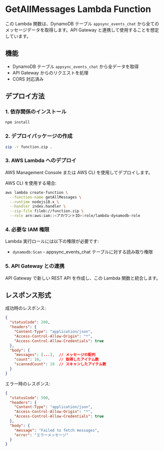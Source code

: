 # GetAllMessages Lambda Function

この Lambda 関数は、DynamoDB テーブル `appsync_events_chat` から全てのメッセージデータを取得します。API Gateway と連携して使用することを想定しています。

## 機能

- DynamoDB テーブル `appsync_events_chat` から全データを取得
- API Gateway からのリクエストを処理
- CORS 対応済み

## デプロイ方法

### 1. 依存関係のインストール

```bash
npm install
```

### 2. デプロイパッケージの作成

```bash
zip -r function.zip .
```

### 3. AWS Lambda へのデプロイ

AWS Management Console または AWS CLI を使用してデプロイします。

AWS CLI を使用する場合:

```bash
aws lambda create-function \
  --function-name getAllMessages \
  --runtime nodejs18.x \
  --handler index.handler \
  --zip-file fileb://function.zip \
  --role arn:aws:iam::<アカウントID>:role/lambda-dynamodb-role
```

### 4. 必要な IAM 権限

Lambda 実行ロールには以下の権限が必要です:

- `dynamodb:Scan` - appsync_events_chat テーブルに対する読み取り権限

### 5. API Gateway との連携

API Gateway で新しい REST API を作成し、この Lambda 関数と統合します。

## レスポンス形式

成功時のレスポンス:

```json
{
  "statusCode": 200,
  "headers": {
    "Content-Type": "application/json",
    "Access-Control-Allow-Origin": "*",
    "Access-Control-Allow-Credentials": true
  },
  "body": {
    "messages": [...],  // メッセージの配列
    "count": 10,        // 取得したアイテム数
    "scannedCount": 10  // スキャンしたアイテム数
  }
}
```

エラー時のレスポンス:

```json
{
  "statusCode": 500,
  "headers": {
    "Content-Type": "application/json",
    "Access-Control-Allow-Origin": "*",
    "Access-Control-Allow-Credentials": true
  },
  "body": {
    "message": "Failed to fetch messages",
    "error": "エラーメッセージ"
  }
}
```
